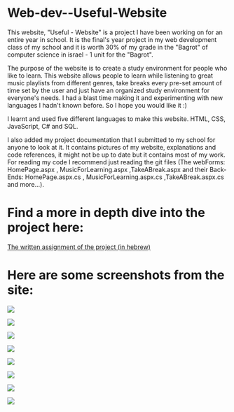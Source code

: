 # Web-dev--Useful-Website
This website, "Useful - Website" is a project I have been working on for an entire year in school. It is the final's year project in my web development class of my school and it is worth 30% of my grade in the "Bagrot" of computer science in israel - 1 unit for the "Bagrot".

The purpose of the website is to create a study environment for people who like to learn. This website allows people to learn while listening to great music playlists from different genres, take breaks every pre-set amount of time set by the user and just have an organized study environment for everyone's needs. I had a blast time making it and experimenting with new languages I hadn't known before. So I hope you would like it :)

I learnt and used five different languages to make this website. HTML, CSS, JavaScript, C# and SQL.

I also added my project documentation that I submitted to my school for anyone to look at it. It contains pictures of my website, explanations and code references, it might not be up to date but it contains most of my work.
For reading my code I recommend just reading the git files (The webForms: HomePage.aspx , MusicForLearning.aspx ,TakeABreak.aspx and their Back-Ends: HomePage.aspx.cs , MusicForLearning.aspx.cs ,TakeABreak.aspx.cs and more...).

# Find a more in depth dive into the project here:
[The written assignment of the project (in hebrew)](https://drive.google.com/file/d/1EOxwDq07qcK_fpThR1vr7aLvak-KpHKE/view?usp=sharing)

# Here are some screenshots from the site:

![](https://github.com/idogut3/End-of-the-year-project-Web-development-class/blob/main/pictures%20of%20site/site_png1.png)

![](https://github.com/idogut3/End-of-the-year-project-Web-development-class/blob/main/pictures%20of%20site/site_png2.png)

![](https://github.com/idogut3/End-of-the-year-project-Web-development-class/blob/main/pictures%20of%20site/site_png3.png)

![](https://github.com/idogut3/End-of-the-year-project-Web-development-class/blob/main/pictures%20of%20site/site_png4.png)

![](https://github.com/idogut3/End-of-the-year-project-Web-development-class/blob/main/pictures%20of%20site/site_png5.png)

![](https://github.com/idogut3/End-of-the-year-project-Web-development-class/blob/main/pictures%20of%20site/site_png6.png)

![](https://github.com/idogut3/End-of-the-year-project-Web-development-class/blob/main/pictures%20of%20site/site_png7.png)

![](https://github.com/idogut3/End-of-the-year-project-Web-development-class/blob/main/pictures%20of%20site/site_png8.png)


